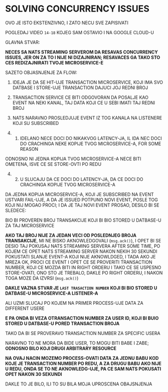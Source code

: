 # SOLVING CONCURRENCY ISSUES

OVO JE ISTO EKSTENZIVNO, I ZATO NECU SVE ZAPISIVATI

POGLEDAJ VIDEO `14-18` KOJEG SAM OSTAVIO I NA GOOGLE CLOUD-U

GLAVNA STVAR:

**NECES SA NATS STREAMING SERVEROM DA RESAVAS CONCURRENCY ISSUES, JER ON ZA TO I NIJE NI DIZAJNIRAN; RESAVACES GA TAKO STO CES REDIZAJNIRATI TVOJE MICROSERVICE-E**

SAZETO OBJASNJENJE ZA FLOW:

1. IDEJA JE DA SE HIT-UJE TRANSACTION MICROSERVICE, KOJI IMA SVO DATBASE I STORE-UJE TRANSACTION DAJUCI JOJ REDNI BROJ

2. TRANSACTION SERVICE CE BITI ODGOVORAN DA POSALJE KAO EVENT NA NEKI KANAL, TAJ DATA KOJI CE U SEBI IMATI TAJ REDNI BROJ

3. NATS NARAVNO PROSLEDJUJE EVENT IZ TOG KANALA NA LISTENERE KOJI SU SUBSCRIBED

4. 1. IDELANO NECE DOCI DO NIKAKVOG LATENCY-JA, IL IDA NEC DOCI DO CRACHINGA NEKE KOPIJE TVOG MICROSERVICE-A, FOR SOME REASON

ODNOSNO NI JEDNA KOPIJA TVOG MICROSERVICE-A NECE BITI OMETENA, ISVE CE SE STORE-OVTI PO REDU

4. 2. U SLUCAJU DA CE DOCI DO LATENCY-JA, DA CE DOCI DO CRACHINGA KOPIJE TVOG MICROSERVICE-A

DA JEDNA KOPIJA MICROSERVICE-A, KOJI JE SUBSCRIBED NA EVENT USTVARI FAIL-UJE, A DA JE ISSUED POTPUNO NOVI EVENT, POSLE TOG KOJI NIJ MOGAO PROCI; I DA JE TAJ NOVI EVENT PROSAO, DESILO BI SE SLEDECE:

BIO BI PROVEREN BROJ TRANSAKCIJE KOJI BI BIO STORED U DATBASE-U ZA TAJ MICROSERVICE

**AKO TAJ BROJ NIJE ZA JEDAN VECI OD POSLEDNJEG BROJA TRANSAKCIJE**, MI NE BISKO AKNOWLEDGOVALI (`msg.ack()`), I OPET BI SE DESIO TAJ POKUSAJ NATS STREAMING SERVERA AFTER SOME TIME, PO KOJEM CE OPET NATS STREAMING SERVER NAKON NEKIH 30 SEKUNDI POKUSTATI SLANJE EVENT-A KOJI NIJE AKNOWLDGED, I TADA AKO JE MREZA OK, PROCI CE EVENT I OPET CE SE PROVERITI TRANSACTION NUMBER, KOJI CE MOZDA BITI IN RIGHT ORDERU I TAKO CE SE USPESNO STORE-OVATI, ONO STO JE TREBALO, DAKLE PO RIGHT ORDERU, I NAKON TOGA MOZE DA IZVRSI (`msg.ack()`)  

**DAKLE VAZNA STVAR JE `LAST TRASACTION NUMBER` KOJI BI BIO STORED U DATBASE-U MICROSERVICE-A LISTENER-A**

ALI UZMI SLUCAJ PO KOJEM NA PRIMER PROCESS-UJE DATA ZA DIFFERENT USERE

**E PA ONDA BI VEZA OTRANSACTION NUMBER ZA USER ID, KOJI BI BUIO STORED U DATBASE-U PORED TRANSACTION BROJA**

TAKO DA BI SE PROVERAVO TRANSACTION NUMBER ZA SPECIFIC USERA

NARAVNO TO NE MORA DA BIDE USER, TO MOGU BITI BABE I ZABE; **ODNOSNO BILO KOJI DRUGI ARBITRARY RESOURCE**

**NA OVAJ NACIN MOZEMO PROCESS-OVATI DATA ZA JEDNU BABU KOD KOJE JE TRANSACTION NUMBER PO REDU, A ZA DRUGU BABU AKO NIJE U REDU, ONDA SE TO NE AKNOWLEDG-UJE, PA CE SAM NATS POKUSATI OPET NAKON 30 SEKUNDI**

DAKLE TO JE BILO, ILI TO SU BILA MOJA UPROSCENA OBAJSNJENJA
